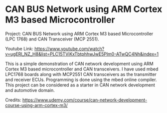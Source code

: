 # CAN BUS Network using ARM Cortex M3 based Microcontroller

Project: CAN BUS Network using ARM Cortex M3 based Microcontroller (LPC 1768) and CAN Transceiver (MCP 2551).

Youtube Link: https://www.youtube.com/watch?v=ugERl_NZ_H8&list=PLC15TViKxTbtphhwJwE5Plm0-ATwQC4Nh&index=1
 
This is a simple demonstration of CAN network development using ARM Cortex M3 based microcontroller and CAN transceivers. I have used mbed LPC1768 boards along with MCP2551 CAN transceivers as the transmitter and receiver ECUs. Programming is done using the mbed online compiler. This project can be considered as a starter in CAN network development and automotive domain.

Credits: https://www.udemy.com/course/can-network-development-course-using-arm-cortex-m3/
